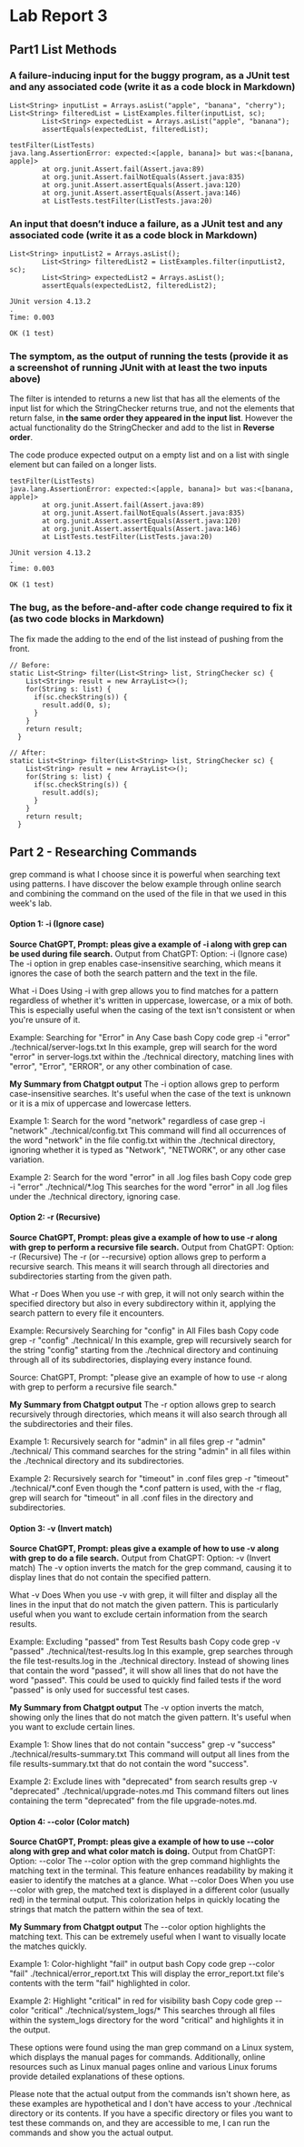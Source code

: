 # Lab Report 3

## Part1 List Methods
### A failure-inducing input for the buggy program, as a JUnit test and any associated code (write it as a code block in Markdown)
```
List<String> inputList = Arrays.asList("apple", "banana", "cherry");
List<String> filteredList = ListExamples.filter(inputList, sc);
        List<String> expectedList = Arrays.asList("apple", "banana");
        assertEquals(expectedList, filteredList);

testFilter(ListTests)
java.lang.AssertionError: expected:<[apple, banana]> but was:<[banana, apple]>
        at org.junit.Assert.fail(Assert.java:89)
        at org.junit.Assert.failNotEquals(Assert.java:835)
        at org.junit.Assert.assertEquals(Assert.java:120)
        at org.junit.Assert.assertEquals(Assert.java:146)
        at ListTests.testFilter(ListTests.java:20)
```

### An input that doesn’t induce a failure, as a JUnit test and any associated code (write it as a code block in Markdown)
```
List<String> inputList2 = Arrays.asList();
        List<String> filteredList2 = ListExamples.filter(inputList2, sc);
        List<String> expectedList2 = Arrays.asList();
        assertEquals(expectedList2, filteredList2);

JUnit version 4.13.2
.
Time: 0.003

OK (1 test)
```


### The symptom, as the output of running the tests (provide it as a screenshot of running JUnit with at least the two inputs above)

The filter is intended to returns a new list that has all the elements of the input list for which the StringChecker returns true, and not the elements that return false, in
**the same order they appeared in the input list**. However the actual functionality do the StringChecker and add to the list in **Reverse order**.

The code produce expected output on a empty list and on a list with single element but can failed on a longer lists.
```
testFilter(ListTests)
java.lang.AssertionError: expected:<[apple, banana]> but was:<[banana, apple]>
        at org.junit.Assert.fail(Assert.java:89)
        at org.junit.Assert.failNotEquals(Assert.java:835)
        at org.junit.Assert.assertEquals(Assert.java:120)
        at org.junit.Assert.assertEquals(Assert.java:146)
        at ListTests.testFilter(ListTests.java:20)

JUnit version 4.13.2
.
Time: 0.003

OK (1 test)
```

### The bug, as the before-and-after code change required to fix it (as two code blocks in Markdown)

The fix made the adding to the end of the list instead of pushing from the front.
```
// Before:
static List<String> filter(List<String> list, StringChecker sc) {
    List<String> result = new ArrayList<>();
    for(String s: list) {
      if(sc.checkString(s)) {
        result.add(0, s);
      }
    }
    return result;
  }

// After:
static List<String> filter(List<String> list, StringChecker sc) {
    List<String> result = new ArrayList<>();
    for(String s: list) {
      if(sc.checkString(s)) {
        result.add(s);
      }
    }
    return result;
  }
```

## Part 2 - Researching Commands

grep command is what I choose since it is powerful when searching text using patterns. I have discover the below example through online search and combining the command on the used of the file in that we used in this week's lab.

#### Option 1: -i (Ignore case)
**Source ChatGPT, Prompt: pleas give a example of -i along with grep can be used during file search.** 
Output from ChatGPT: 
Option: -i (Ignore case)
The -i option in grep enables case-insensitive searching, which means it ignores the case of both the search pattern and the text in the file.

What -i Does
Using -i with grep allows you to find matches for a pattern regardless of whether it's written in uppercase, lowercase, or a mix of both. This is especially useful when the casing of the text isn't consistent or when you're unsure of it.

Example: Searching for "Error" in Any Case
bash
Copy code
grep -i "error" ./technical/server-logs.txt
In this example, grep will search for the word "error" in server-logs.txt within the ./technical directory, matching lines with "error", "Error", "ERROR", or any other combination of case.

**My Summary from Chatgpt output**
The -i option allows grep to perform case-insensitive searches. It's useful when the case of the text is unknown or it is a mix of uppercase and lowercase letters.

Example 1: Search for the word "network" regardless of case
grep -i "network" ./technical/config.txt
This command will find all occurrences of the word "network" in the file config.txt within the ./technical directory, ignoring whether it is typed as "Network", "NETWORK", or any other case variation.

Example 2: Search for the word "error" in all .log files
bash
Copy code
grep -i "error" ./technical/*.log
This searches for the word "error" in all .log files under the ./technical directory, ignoring case.



#### Option 2: -r (Recursive)
**Source ChatGPT, Prompt: pleas give a example of how to use -r along with grep to perform a recursive file search.** 
Output from ChatGPT: 
Option: -r (Recursive)
The -r (or --recursive) option allows grep to perform a recursive search. This means it will search through all directories and subdirectories starting from the given path.

What -r Does
When you use -r with grep, it will not only search within the specified directory but also in every subdirectory within it, applying the search pattern to every file it encounters.

Example: Recursively Searching for "config" in All Files
bash
Copy code
grep -r "config" ./technical/
In this example, grep will recursively search for the string "config" starting from the ./technical directory and continuing through all of its subdirectories, displaying every instance found.

Source: ChatGPT, Prompt: "please give an example of how to use -r along with grep to perform a recursive file search."

**My Summary from Chatgpt output**
The -r option allows grep to search recursively through directories, which means it will also search through all the subdirectories and their files.

Example 1: Recursively search for "admin" in all files
grep -r "admin" ./technical/
This command searches for the string "admin" in all files within the ./technical directory and its subdirectories.

Example 2: Recursively search for "timeout" in .conf files
grep -r "timeout" ./technical/*.conf
Even though the *.conf pattern is used, with the -r flag, grep will search for "timeout" in all .conf files in the directory and subdirectories.



#### Option 3: -v (Invert match)
**Source ChatGPT, Prompt: pleas give a example of how to use -v along with grep to do a file search.** 
Output from ChatGPT: 
Option: -v (Invert match)
The -v option inverts the match for the grep command, causing it to display lines that do not contain the specified pattern.

What -v Does
When you use -v with grep, it will filter and display all the lines in the input that do not match the given pattern. This is particularly useful when you want to exclude certain information from the search results.

Example: Excluding "passed" from Test Results
bash
Copy code
grep -v "passed" ./technical/test-results.log
In this example, grep searches through the file test-results.log in the ./technical directory. Instead of showing lines that contain the word "passed", it will show all lines that do not have the word "passed". This could be used to quickly find failed tests if the word "passed" is only used for successful test cases.

**My Summary from Chatgpt output**
The -v option inverts the match, showing only the lines that do not match the given pattern. It's useful when you want to exclude certain lines.

Example 1: Show lines that do not contain "success"
grep -v "success" ./technical/results-summary.txt
This command will output all lines from the file results-summary.txt that do not contain the word "success".

Example 2: Exclude lines with "deprecated" from search results
grep -v "deprecated" ./technical/upgrade-notes.md
This command filters out lines containing the term "deprecated" from the file upgrade-notes.md.



#### Option 4: --color (Color match)
**Source ChatGPT, Prompt: pleas give a example of how to use --color along with grep and what color match is doing.**
Output from ChatGPT: 
Option: --color
The --color option with the grep command highlights the matching text in the terminal. This feature enhances readability by making it easier to identify the matches at a glance.
What --color Does
When you use --color with grep, the matched text is displayed in a different color (usually red) in the terminal output. This colorization helps in quickly locating the strings that match the pattern within the sea of text.

**My Summary from Chatgpt output**
The --color option highlights the matching text. This can be extremely useful when I want to visually locate the matches quickly.

Example 1: Color-highlight "fail" in output
bash
Copy code
grep --color "fail" ./technical/error_report.txt
This will display the error_report.txt file's contents with the term "fail" highlighted in color.

Example 2: Highlight "critical" in red for visibility
bash
Copy code
grep --color "critical" ./technical/system_logs/*
This searches through all files within the system_logs directory for the word "critical" and highlights it in the output.

These options were found using the man grep command on a Linux system, which displays the manual pages for commands. Additionally, online resources such as Linux manual pages online and various Linux forums provide detailed explanations of these options.

Please note that the actual output from the commands isn't shown here, as these examples are hypothetical and I don't have access to your ./technical directory or its contents. If you have a specific directory or files you want to test these commands on, and they are accessible to me, I can run the commands and show you the actual output.

